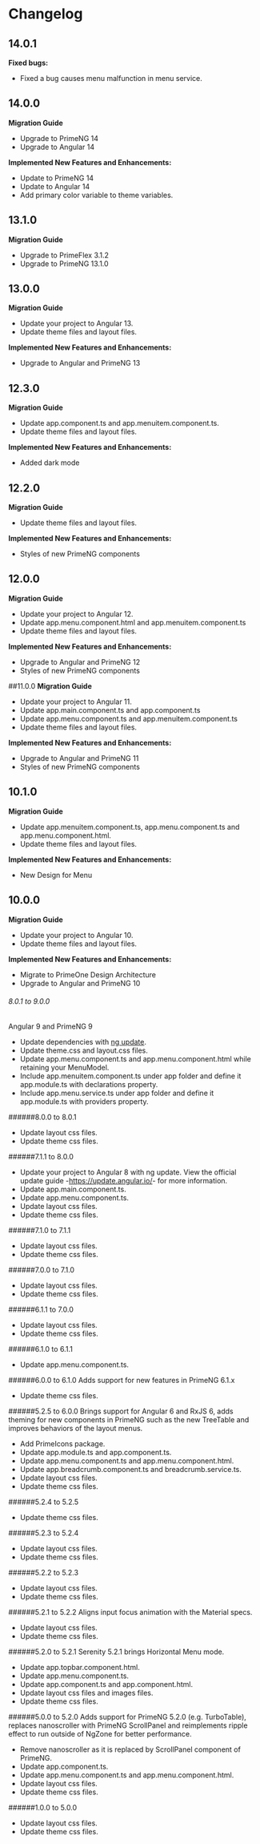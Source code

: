 # Changelog

## 14.0.1
**Fixed bugs:**
- Fixed a bug causes menu malfunction in menu service.

## 14.0.0
**Migration Guide**
- Upgrade to PrimeNG 14
- Upgrade to Angular 14
  
**Implemented New Features and Enhancements:**
- Update to PrimeNG 14
- Update to Angular 14
- Add primary color variable to theme variables.

## 13.1.0
**Migration Guide**

- Upgrade to PrimeFlex 3.1.2
- Upgrade to PrimeNG 13.1.0

## 13.0.0
**Migration Guide**
- Update your project to Angular 13.
- Update theme files and layout files.

**Implemented New Features and Enhancements:**

- Upgrade to Angular and PrimeNG 13

## 12.3.0

**Migration Guide**
- Update app.component.ts and app.menuitem.component.ts.
- Update theme files and layout files.

**Implemented New Features and Enhancements:**

- Added dark mode

## 12.2.0
**Migration Guide**
- Update theme files and layout files.

**Implemented New Features and Enhancements:**

- Styles of new PrimeNG components

## 12.0.0
**Migration Guide**
- Update your project to Angular 12.
- Update app.menu.component.html and app.menuitem.component.ts
- Update theme files and layout files.

**Implemented New Features and Enhancements:**

- Upgrade to Angular and PrimeNG 12
- Styles of new PrimeNG components

##11.0.0
**Migration Guide**
- Update your project to Angular 11.
- Update app.main.component.ts and app.component.ts
- Update app.menu.component.ts and app.menuitem.component.ts
- Update theme files and layout files.

**Implemented New Features and Enhancements:**

- Upgrade to Angular and PrimeNG 11
- Styles of new PrimeNG components

## 10.1.0

**Migration Guide**
- Update app.menuitem.component.ts, app.menu.component.ts and app.menu.component.html.
- Update theme files and layout files.

**Implemented New Features and Enhancements:**

- New Design for Menu


## 10.0.0

**Migration Guide**
- Update your project to Angular 10.
- Update theme files and layout files.

**Implemented New Features and Enhancements:**

- Migrate to PrimeOne Design Architecture 
- Upgrade to Angular and PrimeNG 10

###### 8.0.1 to 9.0.0

Angular 9 and PrimeNG 9

*   Update dependencies with <a href="https://angular.io/cli/update">ng update</a>.
*   Update theme.css and layout.css files.
*   Update app.menu.component.ts and app.menu.component.html while retaining your MenuModel.
*   Include app.menuitem.component.ts under app folder and define it app.module.ts with declarations property.
*   Include app.menu.service.ts under app folder and define it app.module.ts with providers property.


######8.0.0 to 8.0.1
*   Update layout css files.
*   Update theme css files.

######7.1.1 to 8.0.0
*   Update your project to Angular 8 with ng update. View the official update guide -<a href="https://update.angular.io/">https://update.angular.io/</a>- for more information.
*   Update app.main.component.ts.
*   Update app.menu.component.ts.
*   Update layout css files.
*   Update theme css files.

######7.1.0 to 7.1.1
*   Update layout css files.
*   Update theme css files.

######7.0.0 to 7.1.0
*   Update layout css files.
*   Update theme css files.

######6.1.1 to 7.0.0
*   Update layout css files.
*   Update theme css files.

######6.1.0 to 6.1.1
*   Update app.menu.component.ts.

######6.0.0 to 6.1.0
Adds support for new features in PrimeNG 6.1.x

*   Update theme css files.

######5.2.5 to 6.0.0
Brings support for Angular 6 and RxJS 6, adds theming for new components in PrimeNG such as the new TreeTable
and improves behaviors of the layout menus.

*   Add PrimeIcons package.
*   Update app.module.ts and app.component.ts.
*   Update app.menu.component.ts and app.menu.component.html.
*   Update app.breadcrumb.component.ts and breadcrumb.service.ts.
*   Update layout css files.
*   Update theme css files.

######5.2.4 to 5.2.5
*   Update theme css files.

######5.2.3 to 5.2.4
*   Update layout css files.
*   Update theme css files.

######5.2.2 to 5.2.3
*   Update layout css files.
*   Update theme css files.

######5.2.1 to 5.2.2
Aligns input focus animation with the Material specs.

*   Update layout css files.
*   Update theme css files.

######5.2.0 to 5.2.1
Serenity 5.2.1 brings Horizontal Menu mode.

*   Update app.topbar.component.html.
*   Update app.menu.component.ts.
*   Update app.component.ts and app.component.html.
*   Update layout css files and images files.
*   Update theme css files.

######5.0.0 to 5.2.0
Adds support for PrimeNG 5.2.0 (e.g. TurboTable), replaces nanoscroller with PrimeNG ScrollPanel and reimplements ripple effect to run outside of NgZone for better performance.

*   Remove nanoscroller as it is replaced by ScrollPanel component of PrimeNG.
*   Update app.component.ts.
*   Update app.menu.component.ts and app.menu.component.html.
*   Update layout css files.
*   Update theme css files.

######1.0.0 to 5.0.0
*   Update layout css files.
*   Update theme css files.
